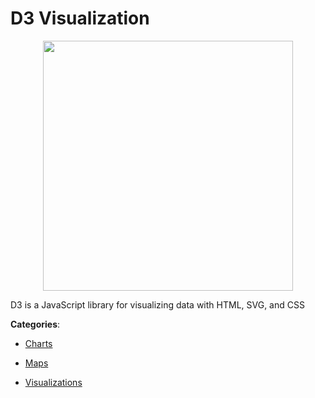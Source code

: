 # D3 Visualization
<p align="center">
    <img width="400" src="https://raw.githubusercontent.com/apis-list/apis-list/apis/d3-visualization/logo_256x256.png" />
</p>

D3 is a JavaScript library for visualizing data with HTML, SVG, and CSS



**Categories**:

- [Charts](https://github.com/apis-list/apis-list#charts)

- [Maps](https://github.com/apis-list/apis-list#maps)

- [Visualizations](https://github.com/apis-list/apis-list#visualizations)



